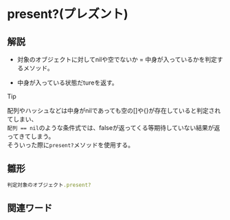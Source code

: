 # present?(プレズント)  
## 解説  
* 対象のオブジェクトに対してnilや空でないか = 中身が入っているかを判定するメソッド。    
  
* 中身が入っている状態だtureを返す。
>[!TIP]
>配列やハッシュなどは中身がnilであっても空の[]や{}が存在していると判定されてしまい、  
>`配列 == nil`のような条件式では、falseが返ってくる等期待していない結果が返ってきてしまう。  
>そういった際に`present?`メソッドを使用する。  
## 雛形   
```ruby
判定対象のオブジェクト.present?
```
## 関連ワード  
